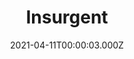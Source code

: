 ---
title: "Insurgent"
year: 2015
date: 2021-04-11T00:00:03.000Z
permalink: /almanac/movies/2021-04-11-insurgent/index.html
link: https://letterboxd.com/rknightuk/film/insurgent/
rating: 3
---